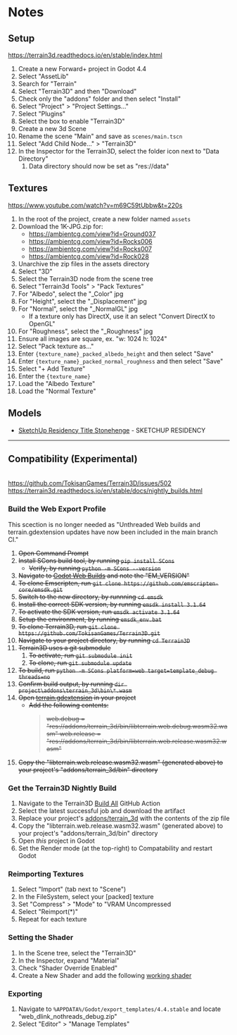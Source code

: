# Notes

## Setup
https://terrain3d.readthedocs.io/en/stable/index.html
1. Create a new Forward+ project in Godot 4.4
1. Select "AssetLib"
1. Search for "Terrain"
1. Select "Terrain3D" and then "Download"
1. Check only the "addons" folder and then select "Install"
1. Select "Project" > "Project Settings..."
1. Select "Plugins"
1. Select the box to enable "Terrain3D"
1. Create a new 3d Scene
1. Rename the scene "Main" and save as `scenes/main.tscn`
1. Select "Add Child Node..." > "Terrain3D"
1. In the Inspector for the Terrain3D, select the folder icon next to "Data Directory"
	1. Data directory should now be set as "res://data"

## Textures
https://www.youtube.com/watch?v=m69C59tUbbw&t=220s
1. In the root of the project, create a new folder named `assets`
1. Download the 1K-JPG.zip for:
	- https://ambientcg.com/view?id=Ground037
	- https://ambientcg.com/view?id=Rocks006
	- https://ambientcg.com/view?id=Rocks007
	- https://ambientcg.com/view?id=Rock028
1. Unarchive the zip files in the assets directory
1. Select "3D"
1. Select the Terrain3D node from the scene tree
1. Select "Terrain3d Tools" > "Pack Textures"
1. For "Albedo", select the "_Color" jpg
1. For "Height", select the "_Displacement" jpg
1. For "Normal", select the "_NormalGL" jpg
	- If a texture only has DirectX, use it an select "Convert DirectX to OpenGL"
1. For "Roughness", select the "_Roughness" jpg
1. Ensure all images are square, ex. "w: 1024 h: 1024"
1. Select "Pack texture as..."
1. Enter `{texture_name}_packed_albedo_height` and then select "Save"
1. Enter `{texture_name}_packed_normal_roughness` and then select "Save"
1. Select "+ Add Texture"
1. Enter the `{texture_name}`
1. Load the "Albedo Texture"
1. Load the "Normal Texture"

## Models
- [SketchUp Residency Title Stonehenge](https://sketchfab.com/3d-models/sketchup-residency-title-stonehenge-b045d1987a2e44388a9c1431fe6db55e) - SKETCHUP RESIDENCY

----

## Compatibility (Experimental)
</br>https://github.com/TokisanGames/Terrain3D/issues/502
</br>https://terrain3d.readthedocs.io/en/stable/docs/nightly_builds.html

### Build the Web Export Profile
This scection is no longer needed as "Unthreaded Web builds and terrain.gdextension updates have now been included in the main branch CI."
<strike>
1. Open Command Prompt
1. Install SCons build tool, by running `pip install SCons`
	- Verify, by running `python -m SCons --version`
1. Navigate to [Godot Web Builds](https://github.com/godotengine/godot/blob/master/.github/workflows/web_builds.yml) and note the "EM_VERSION"
1. To clone Emscripten, run `git clone https://github.com/emscripten-core/emsdk.git`
1. Switch to the new directory, by runnning `cd emsdk`
1. Install the correct SDK version, by running `emsdk install 3.1.64`
1. To activate the SDK version, run `emsdk activate 3.1.64`
1. Setup the environment, by running `emsdk_env.bat`
1. To clone Terrain3D, run `git clone https://github.com/TokisanGames/Terrain3D.git`
1. Navigate to your project directory, by running `cd Terrain3D`
1. Terrain3D uses a git submodule
	1. To activate, run `git submodule init`
	1. To clone, run `git submodule update`
1. To build, run `python -m SCons platform=web target=template_debug threads=no`
1. Confirm build output, by running `dir project\addons\terrain_3d\bin\*.wasm`
1. Open [terrain.gdextension](addons\terrain_3d\terrain.gdextension) in your project
	- Add the following contents:
		> web.debug = "res://addons/terrain_3d/bin/libterrain.web.debug.wasm32.wasm"
		web.release = "res://addons/terrain_3d/bin/libterrain.web.release.wasm32.wasm"
1. Copy the "libterrain.web.release.wasm32.wasm" (generated above) to your project's "addons/terrain_3d/bin" directory
</strike>

### Get the Terrain3D Nightly Build
1. Navigate to the Terrain3D [Build All](https://github.com/TokisanGames/Terrain3D/actions/workflows/build.yml?query=branch%3Amain) GitHub Action
1. Select the latest successful job and download the artifact
1. Replace your project's [addons/terrain_3d](/addons/terrain_3d/) with the contents of the zip file
1. Copy the "libterrain.web.release.wasm32.wasm" (generated above) to your project's "addons/terrain_3d/bin" directory
1. Open _this_ project in Godot
1. Set the Render mode (at the top-right) to Compatability and restart Godot

### Reimporting Textures
1. Select "Import" (tab next to "Scene")
1. In the FileSystem, select your [packed] texture
1. Set "Compress" > "Mode" to "VRAM Uncompressed
1. Select "Reimport(*)"
1. Repeat for each texture

### Setting the Shader
1. In the Scene tree, select the "Terrain3D"
1. In the Inspector, expand "Material"
1. Check "Shader Override Enabled"
1. Create a New Shader and add the following [working shader](https://github.com/user-attachments/files/17241271/working_shader.txt)

### Exporting
1. Navigate to `%APPDATA%/Godot/export_templates/4.4.stable` and locate "web_dlink_nothreads_debug.zip"
1. Select "Editor" > "Manage Templates"
